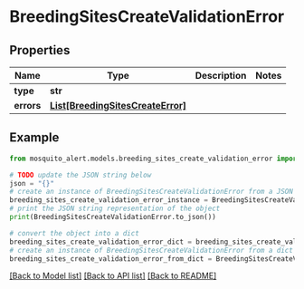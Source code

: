 # BreedingSitesCreateValidationError


## Properties

Name | Type | Description | Notes
------------ | ------------- | ------------- | -------------
**type** | **str** |  | 
**errors** | [**List[BreedingSitesCreateError]**](BreedingSitesCreateError.md) |  | 

## Example

```python
from mosquito_alert.models.breeding_sites_create_validation_error import BreedingSitesCreateValidationError

# TODO update the JSON string below
json = "{}"
# create an instance of BreedingSitesCreateValidationError from a JSON string
breeding_sites_create_validation_error_instance = BreedingSitesCreateValidationError.from_json(json)
# print the JSON string representation of the object
print(BreedingSitesCreateValidationError.to_json())

# convert the object into a dict
breeding_sites_create_validation_error_dict = breeding_sites_create_validation_error_instance.to_dict()
# create an instance of BreedingSitesCreateValidationError from a dict
breeding_sites_create_validation_error_from_dict = BreedingSitesCreateValidationError.from_dict(breeding_sites_create_validation_error_dict)
```
[[Back to Model list]](../README.md#documentation-for-models) [[Back to API list]](../README.md#documentation-for-api-endpoints) [[Back to README]](../README.md)


